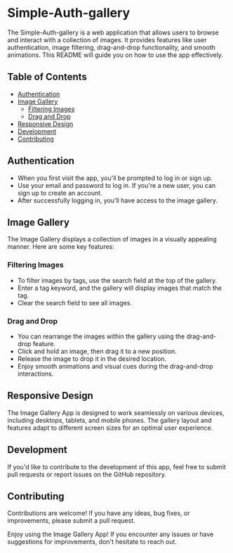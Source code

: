 # Simple-Auth-gallery

The Simple-Auth-gallery is a web application that allows users to browse and interact with a collection of images. It provides features like user authentication, image filtering, drag-and-drop functionality, and smooth animations. This README will guide you on how to use the app effectively.

## Table of Contents

- [Authentication](#authentication)
- [Image Gallery](#image-gallery)
  - [Filtering Images](#filtering-images)
  - [Drag and Drop](#drag-and-drop)
- [Responsive Design](#responsive-design)
- [Development](#development)
- [Contributing](#contributing)

## Authentication

- When you first visit the app, you'll be prompted to log in or sign up.
- Use your email and password to log in. If you're a new user, you can sign up to create an account.
- After successfully logging in, you'll have access to the image gallery.

## Image Gallery

The Image Gallery displays a collection of images in a visually appealing manner. Here are some key features:

### Filtering Images

- To filter images by tags, use the search field at the top of the gallery.
- Enter a tag keyword, and the gallery will display images that match the tag.
- Clear the search field to see all images.

### Drag and Drop

- You can rearrange the images within the gallery using the drag-and-drop feature.
- Click and hold an image, then drag it to a new position.
- Release the image to drop it in the desired location.
- Enjoy smooth animations and visual cues during the drag-and-drop interactions.

## Responsive Design

The Image Gallery App is designed to work seamlessly on various devices, including desktops, tablets, and mobile phones. The gallery layout and features adapt to different screen sizes for an optimal user experience.

## Development

If you'd like to contribute to the development of this app, feel free to submit pull requests or report issues on the GitHub repository.

## Contributing

Contributions are welcome! If you have any ideas, bug fixes, or improvements, please submit a pull request.

Enjoy using the Image Gallery App! If you encounter any issues or have suggestions for improvements, don't hesitate to reach out.

